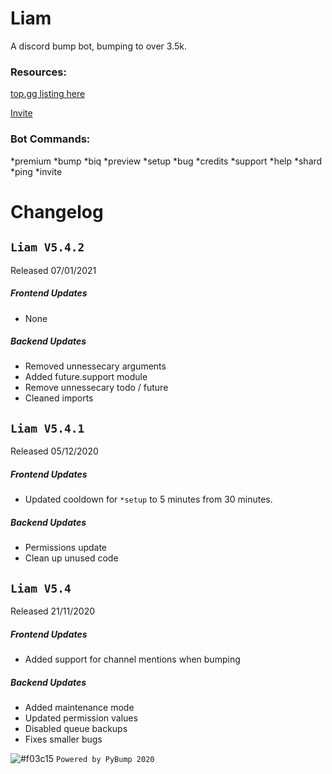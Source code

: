 # Liam
A discord bump bot, bumping to over 3.5k.


### Resources:
[top.gg listing here](https://top.gg/bot/389604896606781440)

[Invite](https://discordapp.com/oauth2/authorize?client_id=389604896606781440&scope=bot&permissions=8)

### Bot Commands:
*premium
*bump
*biq
*preview
*setup
*bug
*credits
*support
*help
*shard
*ping
*invite

# Changelog

## `Liam V5.4.2`
Released 07/01/2021

##### Frontend Updates
- None

##### Backend Updates
- Removed unnessecary arguments
- Added future.support module
- Remove unnessecary todo / future
- Cleaned imports

## `Liam V5.4.1`
Released 05/12/2020

##### Frontend Updates
- Updated cooldown for `*setup` to 5 minutes from 30 minutes.

##### Backend Updates
- Permissions update
- Clean up unused code 

## `Liam V5.4`
Released 21/11/2020

##### Frontend Updates
- Added support for channel mentions when bumping

##### Backend Updates
- Added maintenance mode
- Updated permission values
- Disabled queue backups
- Fixes smaller bugs

![#f03c15](https://via.placeholder.com/15/f03c15/000000?text=+) `Powered by PyBump 2020`
